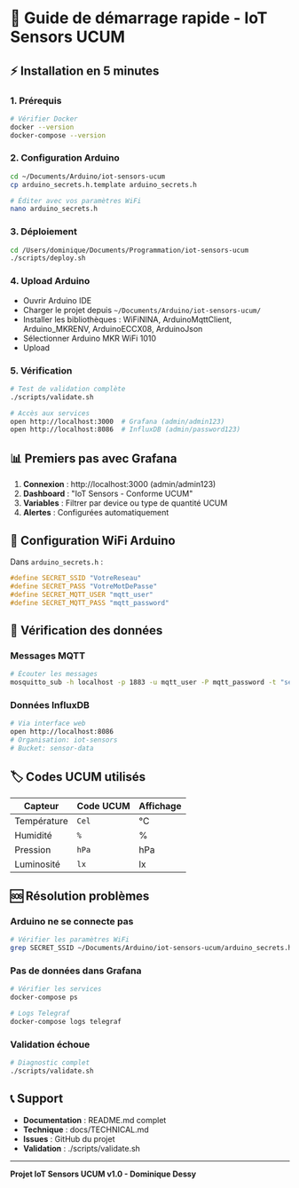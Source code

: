 # 🚀 Guide de démarrage rapide - IoT Sensors UCUM

## ⚡ Installation en 5 minutes

### 1. Prérequis
```bash
# Vérifier Docker
docker --version
docker-compose --version
```

### 2. Configuration Arduino
```bash
cd ~/Documents/Arduino/iot-sensors-ucum
cp arduino_secrets.h.template arduino_secrets.h

# Éditer avec vos paramètres WiFi
nano arduino_secrets.h
```

### 3. Déploiement
```bash
cd /Users/dominique/Documents/Programmation/iot-sensors-ucum
./scripts/deploy.sh
```

### 4. Upload Arduino
- Ouvrir Arduino IDE
- Charger le projet depuis `~/Documents/Arduino/iot-sensors-ucum/`
- Installer les bibliothèques : WiFiNINA, ArduinoMqttClient, Arduino_MKRENV, ArduinoECCX08, ArduinoJson
- Sélectionner Arduino MKR WiFi 1010
- Upload

### 5. Vérification
```bash
# Test de validation complète
./scripts/validate.sh

# Accès aux services
open http://localhost:3000  # Grafana (admin/admin123)
open http://localhost:8086  # InfluxDB (admin/password123)
```

## 📊 Premiers pas avec Grafana

1. **Connexion** : http://localhost:3000 (admin/admin123)
2. **Dashboard** : "IoT Sensors - Conforme UCUM"
3. **Variables** : Filtrer par device ou type de quantité UCUM
4. **Alertes** : Configurées automatiquement

## 🔧 Configuration WiFi Arduino

Dans `arduino_secrets.h` :
```cpp
#define SECRET_SSID "VotreReseau"
#define SECRET_PASS "VotreMotDePasse"
#define SECRET_MQTT_USER "mqtt_user"
#define SECRET_MQTT_PASS "mqtt_password"
```

## 📡 Vérification des données

### Messages MQTT
```bash
# Écouter les messages
mosquitto_sub -h localhost -p 1883 -u mqtt_user -P mqtt_password -t "sensors/+/+"
```

### Données InfluxDB
```bash
# Via interface web
open http://localhost:8086
# Organisation: iot-sensors
# Bucket: sensor-data
```

## 🏷️ Codes UCUM utilisés

| Capteur | Code UCUM | Affichage |
|---------|-----------|-----------|
| Température | `Cel` | °C |
| Humidité | `%` | % |
| Pression | `hPa` | hPa |
| Luminosité | `lx` | lx |

## 🆘 Résolution problèmes

### Arduino ne se connecte pas
```bash
# Vérifier les paramètres WiFi
grep SECRET_SSID ~/Documents/Arduino/iot-sensors-ucum/arduino_secrets.h
```

### Pas de données dans Grafana
```bash
# Vérifier les services
docker-compose ps

# Logs Telegraf
docker-compose logs telegraf
```

### Validation échoue
```bash
# Diagnostic complet
./scripts/validate.sh
```

## 📞 Support

- **Documentation** : README.md complet
- **Technique** : docs/TECHNICAL.md
- **Issues** : GitHub du projet
- **Validation** : ./scripts/validate.sh

---
**Projet IoT Sensors UCUM v1.0 - Dominique Dessy**
